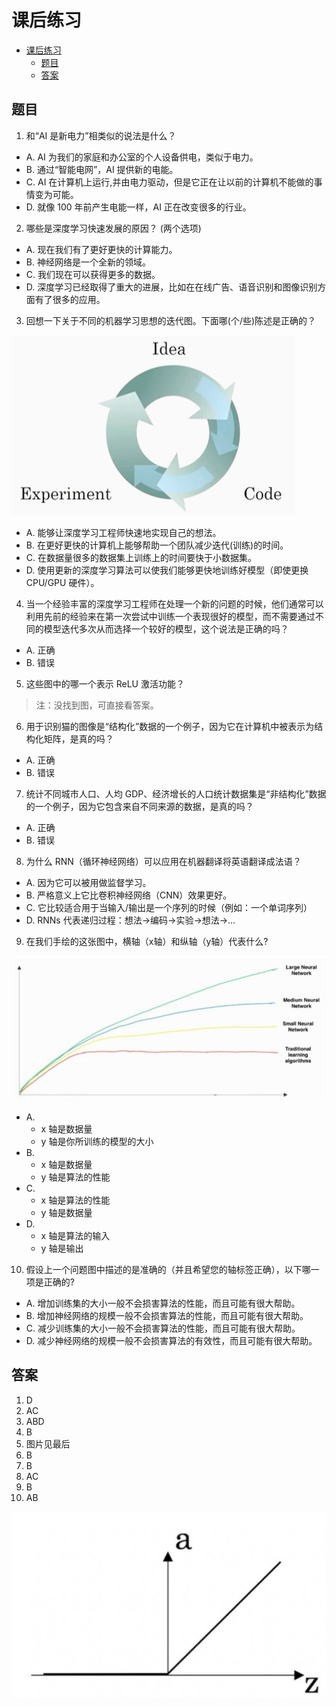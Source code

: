 # 课后练习

- [课后练习](#课后练习)
  - [题目](#题目)
  - [答案](#答案)

## 题目

1. 和“AI 是新电力”相类似的说法是什么？

- A. AI 为我们的家庭和办公室的个人设备供电，类似于电力。
- B. 通过“智能电网”，AI 提供新的电能。
- C. AI 在计算机上运行,并由电力驱动，但是它正在让以前的计算机不能做的事情变为可能。
- D. 就像 100 年前产生电能一样，AI 正在改变很多的行业。

2. 哪些是深度学习快速发展的原因？ (两个选项)

- A. 现在我们有了更好更快的计算能力。
- B. 神经网络是一个全新的领域。
- C. 我们现在可以获得更多的数据。
- D. 深度学习已经取得了重大的进展，比如在在线广告、语音识别和图像识别方面有了很多的应用。

3. 回想一下关于不同的机器学习思想的迭代图。下面哪(个/些)陈述是正确的？

![](image/exercise3.png)

- A. 能够让深度学习工程师快速地实现自己的想法。
- B. 在更好更快的计算机上能够帮助一个团队减少迭代(训练)的时间。
- C. 在数据量很多的数据集上训练上的时间要快于小数据集。
- D. 使用更新的深度学习算法可以使我们能够更快地训练好模型（即使更换 CPU/GPU 硬件）。

4. 当一个经验丰富的深度学习工程师在处理一个新的问题的时候，他们通常可以利用先前的经验来在第一次尝试中训练一个表现很好的模型，而不需要通过不同的模型迭代多次从而选择一个较好的模型，这个说法是正确的吗？

- A. 正确
- B. 错误

5. 这些图中的哪一个表示 ReLU 激活功能？

> 注：没找到图，可直接看答案。

6. 用于识别猫的图像是“结构化”数据的一个例子，因为它在计算机中被表示为结构化矩阵，是真的吗？

- A. 正确
- B. 错误

7. 统计不同城市人口、人均 GDP、经济增长的人口统计数据集是“非结构化”数据的一个例子，因为它包含来自不同来源的数据，是真的吗？

- A. 正确
- B. 错误

8. 为什么 RNN（循环神经网络）可以应用在机器翻译将英语翻译成法语？

- A. 因为它可以被用做监督学习。
- B. 严格意义上它比卷积神经网络（CNN）效果更好。
- C. 它比较适合用于当输入/输出是一个序列的时候（例如：一个单词序列）
- D. RNNs 代表递归过程：想法->编码->实验->想法->…

9. 在我们手绘的这张图中，横轴（x轴）和纵轴（y轴）代表什么?

![](image/exercise9.png)

- A.
  - x 轴是数据量
  - y 轴是你所训练的模型的大小
- B.
  - x 轴是数据量
  - y 轴是算法的性能
- C.
  - x 轴是算法的性能
  - y 轴是数据量
- D.
  - x 轴是算法的输入
  - y 轴是输出

10.  假设上一个问题图中描述的是准确的（并且希望您的轴标签正确），以下哪一项是正确的?

- A. 增加训练集的大小一般不会损害算法的性能，而且可能有很大帮助。
- B. 增加神经网络的规模一般不会损害算法的性能，而且可能有很大帮助。
- C. 减少训练集的大小一般不会损害算法的性能，而且可能有很大帮助。
- D. 减少神经网络的规模一般不会损害算法的有效性，而且可能有很大帮助。

## 答案

1. D
2. AC
3. ABD
4. B
5. 图片见最后
6. B
7. B
8. AC
9. B
10. AB

![](./image/exercise5.png)
